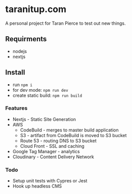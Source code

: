 # taranitup.com
A personal project for Taran Pierce to test out new things.

## Requirments
- nodejs
- nextjs

## Install
- run `npm i`
- for dev mode: `npm run dev`
- create static build: `npm run build`

### Features
- Nextjs - Static Site Generation
- AWS
  - CodeBuild - merges to master build application
  - S3 - artifact from CodeBuild is moved to S3 bucket
  - Route 53 - routing DNS to S3 bucket
  - Cloud Front - SSL and caching
- Google Tag Manager - analytics
- Cloudinary - Content Delivery Network

### Todo
- Setup unit tests with Cypres or Jest
- Hook up headless CMS
